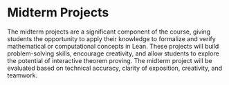 # Midterm Projects

The midterm projects are a significant component of the course, giving students the opportunity to apply their knowledge to formalize and verify mathematical or computational concepts in Lean. 
These projects will build problem-solving skills, encourage creativity, and allow students to explore the potential of interactive theorem proving. 
The midterm project will be evaluated based on technical accuracy, clarity of exposition, creativity, and teamwork.
